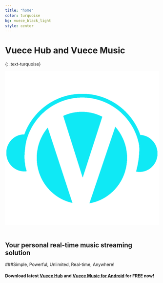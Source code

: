 ```yaml
---
title: "home"
color: turquoise
bg: vuece_black_light
style: center
---
```


# Vuece Hub and Vuece Music
{: .text-turquoise}

<span class="fa-stack subtlecircle" style="font-size:100px; background:rgba(0,0,0,0)">
  <img src="img/Logo_LightBlue_Blurred.png">
</span>

## Your personal real-time music streaming solution

###Simple, Powerful, Unlimited, Real-time, Anywhere!

#### Download latest [Vuece Hub](http://example.com/) and [Vuece Music for Android](http://example.com/) for FREE now!
